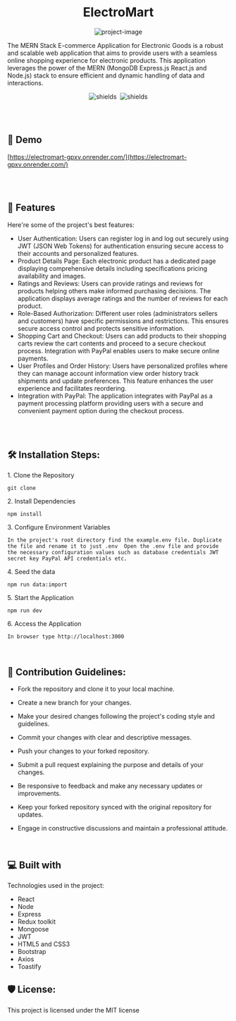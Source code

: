 <h1 align="center" id="title">ElectroMart</h1>

<p align="center"><img src="https://socialify.git.ci/manoj633/ElectroMart/image?language=1&amp;name=1&amp;owner=1&amp;theme=Light" alt="project-image"></p>

<p id="description">The MERN Stack E-commerce Application for Electronic Goods is a robust and scalable web application that aims to provide users with a seamless online shopping experience for electronic products. This application leverages the power of the MERN (MongoDB Express.js React.js and Node.js) stack to ensure efficient and dynamic handling of data and interactions.</p>

<p align="center"><img src="https://img.shields.io/github/commit-activity/t/manoj633/ElectroMart_V1" alt="shields">&nbsp;&nbsp;<img src="https://img.shields.io/github/languages/count/manoj633/ElectroMart_V1" alt="shields"></p>

<br/><br/>

<h2>🚀 Demo</h2>

[https://electromart-gpxv.onrender.com/](https://electromart-gpxv.onrender.com/)

<br/><br/>

<h2>🧐 Features</h2>

Here're some of the project's best features:

- User Authentication: Users can register log in and log out securely using JWT (JSON Web Tokens) for authentication ensuring secure access to their accounts and personalized features.
- Product Details Page: Each electronic product has a dedicated page displaying comprehensive details including specifications pricing availability and images.
- Ratings and Reviews: Users can provide ratings and reviews for products helping others make informed purchasing decisions. The application displays average ratings and the number of reviews for each product.
- Role-Based Authorization: Different user roles (administrators sellers and customers) have specific permissions and restrictions. This ensures secure access control and protects sensitive information.
- Shopping Cart and Checkout: Users can add products to their shopping carts review the cart contents and proceed to a secure checkout process. Integration with PayPal enables users to make secure online payments.
- User Profiles and Order History: Users have personalized profiles where they can manage account information view order history track shipments and update preferences. This feature enhances the user experience and facilitates reordering.
- Integration with PayPal: The application integrates with PayPal as a payment processing platform providing users with a secure and convenient payment option during the checkout process.
<br/>
<br/>
<h2>🛠️ Installation Steps:</h2>

<p>1. Clone the Repository</p>

```
git clone
```

<p>2. Install Dependencies</p>

```
npm install
```

<p>3. Configure Environment Variables</p>

```
In the project's root directory find the example.env file. Duplicate the file and rename it to just .env  Open the .env file and provide the necessary configuration values such as database credentials JWT secret key PayPal API credentials etc.
```

<p>4. Seed the data</p>

```
npm run data:import
```

<p>5. Start the Application</p>

```
npm run dev
```

<p>6. Access the Application</p>

```
In browser type http://localhost:3000
```

<br/>
<h2>🍰 Contribution Guidelines:</h2>

- Fork the repository and clone it to your local machine.
- Create a new branch for your changes.
- Make your desired changes following the project's coding style and guidelines.
- Commit your changes with clear and descriptive messages.
- Push your changes to your forked repository.
- Submit a pull request explaining the purpose and details of your changes.
- Be responsive to feedback and make any necessary updates or improvements.
- Keep your forked repository synced with the original repository for updates.
- Engage in constructive discussions and maintain a professional attitude.

  <br/>
<h2>💻 Built with</h2>

Technologies used in the project:

- React
- Node
- Express
- Redux toolkit
- Mongoose
- JWT
- HTML5 and CSS3
- Bootstrap
- Axios
- Toastify

<h2>🛡️ License:</h2>

This project is licensed under the MIT license
